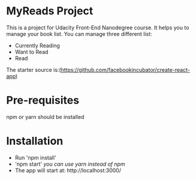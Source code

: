 # MyReads Project

This is a project for Udacity Front-End Nanodegree course. It helps you to manage your book list. You can manage three different list:
- Currently Reading
- Want to Read
- Read

The starter source is:(https://github.com/facebookincubator/create-react-app)

# Pre-requisites
npm or yarn should be installed

# Installation
- Run 'npm install'
- 'npm start'
*you can use yarn instead of npm*
- The app will start at:
http://localhost:3000/
